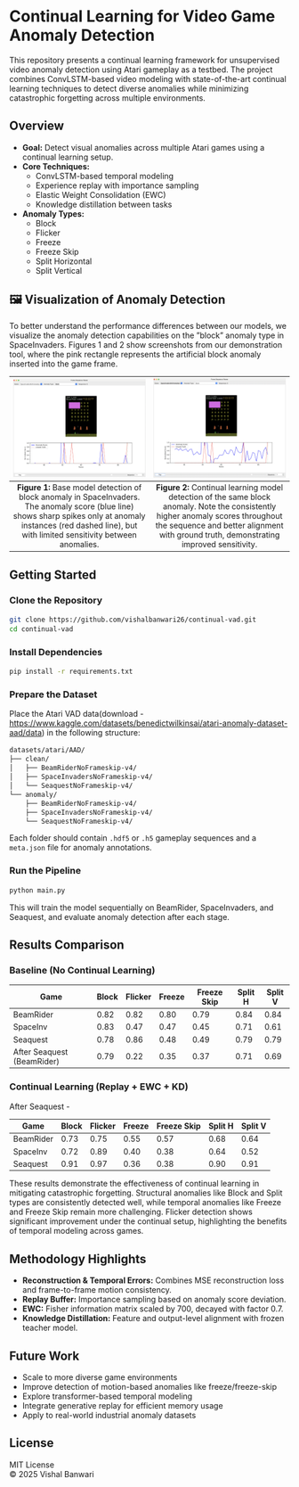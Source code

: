 # Continual Learning for Video Game Anomaly Detection

This repository presents a continual learning framework for unsupervised video anomaly detection using Atari gameplay as a testbed. The project combines ConvLSTM-based video modeling with state-of-the-art continual learning techniques to detect diverse anomalies while minimizing catastrophic forgetting across multiple environments.

## Overview

- **Goal:** Detect visual anomalies across multiple Atari games using a continual learning setup.
- **Core Techniques:**
  - ConvLSTM-based temporal modeling
  - Experience replay with importance sampling
  - Elastic Weight Consolidation (EWC)
  - Knowledge distillation between tasks
- **Anomaly Types:**
  - Block
  - Flicker
  - Freeze
  - Freeze Skip
  - Split Horizontal
  - Split Vertical


## 🖼️ Visualization of Anomaly Detection

To better understand the performance differences between our models, we visualize the anomaly detection capabilities on the ”block” anomaly type in SpaceInvaders. Figures 1 and 2 show screenshots from our demonstration tool, where the pink rectangle represents the artificial block anomaly inserted into the game frame.

| ![Figure 1](assets/base_model_screenshot.png) | ![Figure 2](assets/continual_model_screenshot.png) |
|:--:|:--:|
| **Figure 1:** Base model detection of block anomaly in SpaceInvaders. The anomaly score (blue line) shows sharp spikes only at anomaly instances (red dashed line), but with limited sensitivity between anomalies. | **Figure 2:** Continual learning model detection of the same block anomaly. Note the consistently higher anomaly scores throughout the sequence and better alignment with ground truth, demonstrating improved sensitivity. |



## Getting Started

### Clone the Repository

```bash
git clone https://github.com/vishalbanwari26/continual-vad.git
cd continual-vad
```

### Install Dependencies

```bash
pip install -r requirements.txt
```

### Prepare the Dataset

Place the Atari VAD data(download - https://www.kaggle.com/datasets/benedictwilkinsai/atari-anomaly-dataset-aad/data) in the following structure:

```
datasets/atari/AAD/
├── clean/
│   ├── BeamRiderNoFrameskip-v4/
│   ├── SpaceInvadersNoFrameskip-v4/
│   └── SeaquestNoFrameskip-v4/
└── anomaly/
    ├── BeamRiderNoFrameskip-v4/
    ├── SpaceInvadersNoFrameskip-v4/
    └── SeaquestNoFrameskip-v4/
```

Each folder should contain `.hdf5` or `.h5` gameplay sequences and a `meta.json` file for anomaly annotations.

### Run the Pipeline

```bash
python main.py
```

This will train the model sequentially on BeamRider, SpaceInvaders, and Seaquest, and evaluate anomaly detection after each stage.

## Results Comparison

### Baseline (No Continual Learning)

| Game       | Block | Flicker | Freeze | Freeze Skip | Split H | Split V |
|------------|-------|---------|--------|--------------|---------|---------|
| BeamRider  | 0.82  | 0.82    | 0.80   | 0.79         | 0.84    | 0.84    |
| SpaceInv   | 0.83  | 0.47    | 0.47   | 0.45         | 0.71    | 0.61    |
| Seaquest   | 0.78  | 0.86    | 0.48   | 0.49         | 0.79    | 0.79    |
| After Seaquest (BeamRider) | 0.79 | 0.22 | 0.35 | 0.37 | 0.71 | 0.69 |

### Continual Learning (Replay + EWC + KD)

After Seaquest - 

| Game       | Block | Flicker | Freeze | Freeze Skip | Split H | Split V |
|------------|-------|---------|--------|--------------|---------|---------|
| BeamRider  | 0.73  | 0.75    | 0.55   | 0.57         | 0.68    | 0.64    |
| SpaceInv   | 0.72  | 0.89    | 0.40   | 0.38         | 0.64    | 0.52    |
| Seaquest   | 0.91  | 0.97    | 0.36   | 0.38         | 0.90    | 0.91    |

These results demonstrate the effectiveness of continual learning in mitigating catastrophic forgetting. Structural anomalies like Block and Split types are consistently detected well, while temporal anomalies like Freeze and Freeze Skip remain more challenging. Flicker detection shows significant improvement under the continual setup, highlighting the benefits of temporal modeling across games.


## Methodology Highlights

- **Reconstruction & Temporal Errors:** Combines MSE reconstruction loss and frame-to-frame motion consistency.
- **Replay Buffer:** Importance sampling based on anomaly score deviation.
- **EWC:** Fisher information matrix scaled by 700, decayed with factor 0.7.
- **Knowledge Distillation:** Feature and output-level alignment with frozen teacher model.

## Future Work

- Scale to more diverse game environments
- Improve detection of motion-based anomalies like freeze/freeze-skip
- Explore transformer-based temporal modeling
- Integrate generative replay for efficient memory usage
- Apply to real-world industrial anomaly datasets

## License

MIT License  
© 2025 Vishal Banwari
